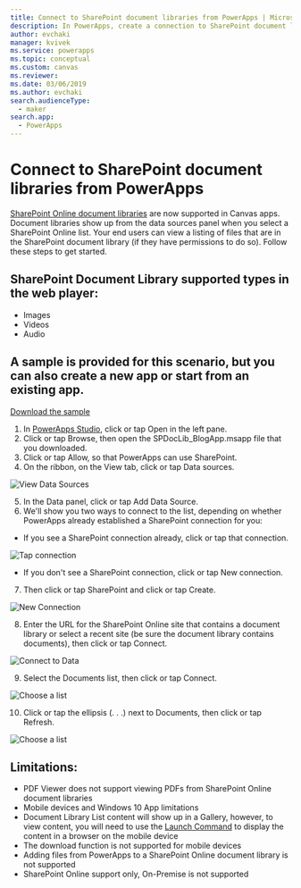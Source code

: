 ```yaml
---
title: Connect to SharePoint document libraries from PowerApps | Microsoft Docs
description: In PowerApps, create a connection to SharePoint document library.
author: evchaki
manager: kvivek
ms.service: powerapps
ms.topic: conceptual
ms.custom: canvas
ms.reviewer: 
ms.date: 03/06/2019
ms.author: evchaki
search.audienceType: 
  - maker
search.app: 
  - PowerApps
---
```

# Connect to SharePoint document libraries from PowerApps
[SharePoint Online document libraries](https://support.office.com/en-us/article/What-is-a-document-library-3b5976dd-65cf-4c9e-bf5a-713c10ca2872) are now supported in Canvas apps. Document libraries show up from the data sources panel when you select a SharePoint Online list.  Your end users can view a listing of files that are in the SharePoint document library (if they have permissions to do so). Follow these steps to get started.

## SharePoint Document Library supported types in the web player:
*	Images
*	Videos
*	Audio


## A sample is provided for this scenario, but you can also create a new app or start from an existing app.
[Download the sample](./media/sp_doclib/SPDocLib_BlogApp.msapp)

1.	In [PowerApps Studio](https://create.powerapps.com/studio/), click or tap Open in the left pane.
2.	Click or tap Browse, then open the SPDocLib_BlogApp.msapp file that you downloaded.
3.	Click or tap Allow, so that PowerApps can use SharePoint.
4.	On the ribbon, on the View tab, click or tap Data sources.

 ![View Data Sources](./media/sp_doclib/view_ds.png)
 
5.	In the Data panel, click or tap Add Data Source.
6.	We'll show you two ways to connect to the list, depending on whether PowerApps already established a SharePoint connection for you:
*	If you see a SharePoint connection already, click or tap that connection.

  ![Tap connection](./media/sp_doclib/data_sp_newconn.png)
  
*	If you don't see a SharePoint connection, click or tap New connection.
7.	Then click or tap SharePoint and click or tap Create.

  ![New Connection](./media/sp_doclib/data_create.png)
  
8.	Enter the URL for the SharePoint Online site that contains a document library or select a recent site (be sure the document library contains documents), then click or tap Connect.

 ![Connect to Data](./media/sp_doclib/data_connect.png)
 
9.	Select the Documents list, then click or tap Connect.

 ![Choose a list](./media/sp_doclib/data_choose.png)
 
10.	Click or tap the ellipsis (. . .) next to Documents, then click or tap Refresh.

 ![Choose a list](./media/sp_doclib/doc_ellipsis.png)


## Limitations:
*	PDF Viewer does not support viewing PDFs from SharePoint Online document libraries
*	Mobile devices and Windows 10 App limitations
*	Document Library List content will show up in a Gallery, however, to view content, you will need to use the [Launch Command](https://docs.microsoft.com/en-us/powerapps/maker/canvas-apps/functions/function-param) to display the content in a browser on the mobile device
* The download function is not supported for mobile devices
*	Adding files from PowerApps to a SharePoint Online document library is not supported
*	SharePoint Online support only, On-Premise is not supported
